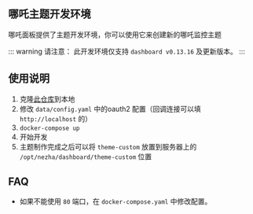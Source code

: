 ## 哪吒主题开发环境

哪吒面板提供了主题开发环境，你可以使用它来创建新的哪吒监控主题

::: warning 
请注意： 此开发环境仅支持 `dashboard v0.13.16` 及更新版本。
:::
## 使用说明

1. 克隆[此仓库](https://github.com/nezhahq/skeleton-custom-theme)到本地
2. 修改 `data/config.yaml` 中的oauth2 配置（回调连接可以填 `http://localhost` 的）
3. `docker-compose up`
4. 开始开发
5. 主题制作完成之后可以将 `theme-custom` 放置到服务器上的 `/opt/nezha/dashboard/theme-custom` 位置

## FAQ

- 如果不能使用 `80` 端口，在 `docker-compose.yaml` 中修改配置。
